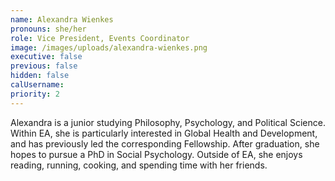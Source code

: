 ```yaml
---
name: Alexandra Wienkes
pronouns: she/her
role: Vice President, Events Coordinator
image: /images/uploads/alexandra-wienkes.png
executive: false
previous: false
hidden: false
calUsername:
priority: 2
---
```


Alexandra is a junior studying Philosophy, Psychology, and Political Science. Within EA, she is particularly interested in Global Health and Development, and has previously led the corresponding Fellowship. After graduation, she hopes to pursue a PhD in Social Psychology. Outside of EA, she enjoys reading, running, cooking, and spending time with her friends.
